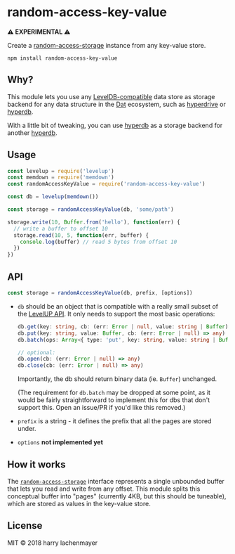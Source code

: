 # random-access-key-value

**⚠️ EXPERIMENTAL ️️️️️️⚠️**

Create a [random-access-storage](https://github.com/random-access-storage/random-access-storage) instance from any key-value store.

```
npm install random-access-key-value
```

## Why?

This module lets you use any [LevelDB-compatible](https://github.com/Level/awesome) data store as storage backend for any data structure in the [Dat](https://datproject.org) ecosystem, such as [hyperdrive](https://www.npmjs.com/package/hyperdrive) or [hyperdb](https://www.npmjs.com/package/hyperdb).

With a little bit of tweaking, you can use [hyperdb](https://www.npmjs.com/package/hyperdb) as a storage backend for another [hyperdb](https://www.npmjs.com/package/hyperdb).

## Usage

```js
const levelup = require('levelup')
const memdown = require('memdown')
const randomAccessKeyValue = require('random-access-key-value')

const db = levelup(memdown())

const storage = randomAccessKeyValue(db, 'some/path')

storage.write(10, Buffer.from('hello'), function(err) {
  // write a buffer to offset 10
  storage.read(10, 5, function(err, buffer) {
    console.log(buffer) // read 5 bytes from offset 10
  })
})
```

## API

```js
const storage = randomAccessKeyValue(db, prefix, [options])
```

- `db` should be an object that is compatible with a really small subset of the [LevelUP API](https://www.npmjs.com/package/levelup#api). It only needs to support the most basic operations:

    ```typescript
    db.get(key: string, cb: (err: Error | null, value: string | Buffer) => any)
    db.put(key: string, value: Buffer, cb: (err: Error | null) => any)
    db.batch(ops: Array<{ type: 'put', key: string, value: string | Buffer }>, cb: (err: Error | null) => any)

    // optional:
    db.open(cb: (err: Error | null) => any)
    db.close(cb: (err: Error | null) => any)
    ```

    Importantly, the db should return binary data (ie. `Buffer`) unchanged.

    (The requirement for `db.batch` may be dropped at some point, as it would be fairly straightforward to implement this for dbs that don't support this. Open an issue/PR if you'd like this removed.)

- `prefix` is a string - it defines the prefix that all the pages are stored under.

- `options` **not implemented yet**

## How it works

The [`random-access-storage`](https://github.com/random-access-storage/random-access-storage) interface represents a single unbounded buffer that lets you read and write from any offset. This module splits this conceptual buffer into "pages" (currently 4KB, but this should be tuneable), which are stored as values in the key-value store.

## License

MIT © 2018 harry lachenmayer